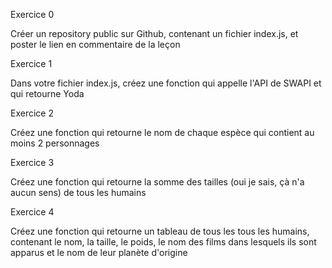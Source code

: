 Exercice 0

Créer un repository public sur Github, contenant un fichier index.js,  et poster le lien en commentaire de la leçon

Exercice 1

Dans votre fichier index.js, créez une fonction qui appelle l'API de SWAPI et qui retourne Yoda

Exercice 2

Créez une fonction qui retourne le nom de chaque espèce qui contient au moins 2 personnages

Exercice 3

Créez une fonction qui retourne la somme des tailles (oui je sais, çà n'a aucun sens) de tous les humains

Exercice 4

Créez une fonction qui retourne un tableau de tous les tous les humains, contenant  le nom, la taille, le poids, le nom des films dans lesquels ils sont apparus et le nom de leur planète d'origine